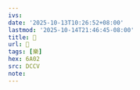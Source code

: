 ```yaml
---
ivs:
date: '2025-10-13T10:26:52+08:00'
lastmod: '2025-10-14T21:46:45-08:00'
title: 􀗾
url: 􀗾
tags: [樂]
hex: 6A02
src: DCCV
note:
---
```

